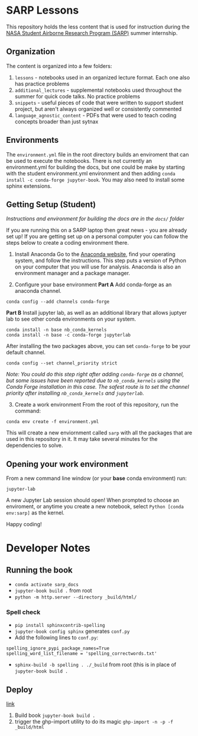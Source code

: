 # SARP Lessons

This repository holds the less content that is used for instruction during the [NASA Student Airborne Research Program (SARP)](https://www.nasa.gov/centers/ames/earthscience/programs/airbornescience/studentairborneresearchprogram)  summer internship.

## Organization
The content is organized into a few folders:
1. `lessons` - notebooks used in an organized lecture format.  Each one also has practice problems
2. `additional_lectures` - supplemental notebooks used throughout the summer for quick code talks.  No practice problems
3. `snippets` - useful pieces of code that were written to support student project, but aren't always organized well or consistently commented
4. `language_agnostic_content` - PDFs that were used to teach coding concepts broader than just sytnax

## Environments

The `environment.yml` file in the root directory builds an enviroment that can be used to execute the notebooks. There is not currently an environment.yml for building the docs, but one could be make by starting with the student environment.yml environment and then adding `conda install -c conda-forge jupyter-book`.  You may also need to install some sphinx extensions. 

## Getting Setup (Student)

_Instructions and environment for building the docs are in the `docs/` folder_

If you are running this on a SARP laptop then great news - you are already set up! If you are getting set up on a personal computer you can follow the steps below to create a coding environment there.

1. Install Anaconda 
Go to the [Anaconda website](https://docs.anaconda.com/anaconda/install/index.html), find your operating system, and follow the instructions. This step puts a version of Python on your computer that you will use for analysis. Anaconda is also an environment manager and a package manager.

2. Configure your base environment
**Part A**
Add conda-forge as an anaconda channel.
```
conda config --add channels conda-forge
```

**Part B**
Install jupyter lab, as well as an additional library that allows juptyer lab to see other conda environments on your system.
```
conda install -n base nb_conda_kernels
conda install -n base -c conda-forge jupyterlab
```

After installing the two packages above, you can set `conda-forge` to be your default channel.
```
conda config --set channel_priority strict
```
_Note: You could do this step right after adding `conda-forge` as a channel, but some issues have been reported due to `nb_conda_kernels` using the Conda Forge installation in this case. The safest route is to set the channel priority after installing `nb_conda_kernels` and `jupyterlab`._

3. Create a work environment
From the root of this repository, run the command:
```
conda env create -f environment.yml
```
This will create a new enviornment called `sarp` with all the packages that are used in this repository in it. It may take several minutes for the dependencies to solve.

## Opening your work environment
From a new command line window (or your **base** conda environment) run:
```
jupyter-lab
```
A new Jupyter Lab session should open! When prompted to choose an enviroment, or anytime you create a new notebook,  select `Python [conda env:sarp]` as the kernel.

Happy coding!

# Developer Notes
## Running the book
* `conda activate sarp_docs`
* `jupyter-book build .` from root
* `python -m http.server --directory _build/html/`

### Spell check

* `pip install sphinxcontrib-spelling`
* `jupyter-book config sphinx` generates `conf.py`
* Add the following lines to `conf.py`:
```
spelling_ignore_pypi_package_names=True
spelling_word_list_filename = 'spelling_correctwords.txt'
```
* `sphinx-build -b spelling . ./_build` from root (this is in place of `jupyter-book build .`

## Deploy
[link](https://jupyterbook.org/start/publish.html#publish-your-book-online-with-github-pages)
1. Build book
`jupyter-book build .`
2. trigger the ghp-import utility to do its magic
`ghp-import -n -p -f _build/html`
